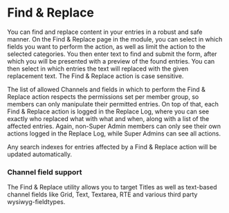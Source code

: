 <!--
    This source file is part of the open source project
    ExpressionEngine User Guide (https://github.com/ExpressionEngine/ExpressionEngine-User-Guide)

    @link      https://expressionengine.com/
    @copyright Copyright (c) 2003-2020, Packet Tide, LLC (https://packettide.com)
    @license   https://expressionengine.com/license Licensed under Apache License, Version 2.0
-->
# Find & Replace

You can find and replace content in your entries in a robust and safe manner. On the Find & Replace page in the module, you can select in which fields you want to perform the action, as well as limit the action to the selected categories. You then enter text to find and submit the form, after which you will be presented with a preview of the found entries. You can then select in which entries the text will replaced with the given replacement text. The Find & Replace action is case sensitive.

The list of allowed Channels and fields in which to perform the Find & Replace action respects the permissions set per member group, so members can only manipulate their permitted entries. On top of that, each Find & Replace action is logged in the Replace Log, where you can see exactly who replaced what with what and when, along with a list of the affected entries. Again, non-Super Admin members can only see their own actions logged in the Replace Log, while Super Admins can see all actions.

Any search indexes for entries affected by a Find & Replace action will be updated automatically.

### Channel field support

The Find & Replace utility allows you to target Titles as well as text-based channel fields like Grid, Text, Textarea, RTE and various third party wysiwyg-fieldtypes.